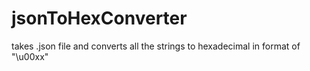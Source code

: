 # jsonToHexConverter
takes .json file and converts all the strings to hexadecimal in format of "\u00xx"
